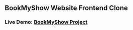## BookMyShow Website Frontend Clone
### Live Demo: [BookMyShow Project](https://erarbazansari.github.io/BookMyShow-Website-Frontend-Clone/)
